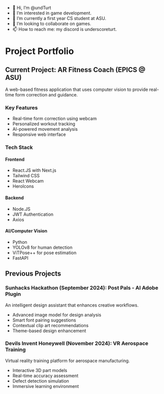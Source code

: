 - 👋 Hi, I’m @undTurt
- 👀 I’m interested in game development.
- 🌱 I’m currently a first year CS student at ASU.
- 💞️ I’m looking to collaborate on games.
- 📫 How to reach me: my discord is underscoreturt.

# Project Portfolio

## Current Project: AR Fitness Coach (EPICS @ ASU)
A web-based fitness application that uses computer vision to provide real-time form correction and guidance.

### Key Features
- Real-time form correction using webcam
- Personalized workout tracking
- AI-powered movement analysis
- Responsive web interface

### Tech Stack
#### Frontend
- React.JS with Next.js
- Tailwind CSS
- React Webcam
- HeroIcons

#### Backend
- Node.JS
- JWT Authentication
- Axios

#### AI/Computer Vision
- Python
- YOLOv8 for human detection
- ViTPose++ for pose estimation
- FastAPI

## Previous Projects

### Sunhacks Hackathon (September 2024): Post Pals - AI Adobe Plugin
An intelligent design assistant that enhances creative workflows.
- Advanced image model for design analysis
- Smart font pairing suggestions
- Contextual clip art recommendations
- Theme-based design enhancement

### Devils Invent Honeywell (November 2024): VR Aerospace Training
Virtual reality training platform for aerospace manufacturing.
- Interactive 3D part models
- Real-time accuracy assessment
- Defect detection simulation
- Immersive learning environment
